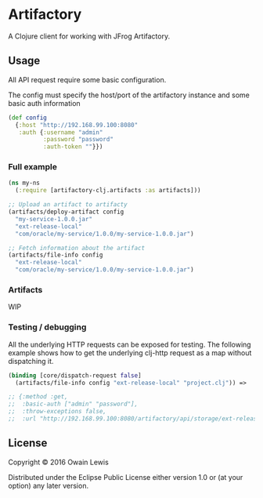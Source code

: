 # Artifactory

A Clojure client for working with JFrog Artifactory.

## Usage

All API request require some basic configuration. 

The config must specify the host/port of the artifactory instance and some basic auth information

```clojure
(def config
  {:host "http://192.168.99.100:8080"
   :auth {:username "admin"
          :password "password"
          :auth-token ""}})
```

### Full example

```clojure
(ns my-ns
  (:require [artifactory-clj.artifacts :as artifacts]))

;; Upload an artifact to artifacty
(artifacts/deploy-artifact config
  "my-service-1.0.0.jar"
  "ext-release-local"
  "com/oracle/my-service/1.0.0/my-service-1.0.0.jar")

;; Fetch information about the artifact
(artifacts/file-info config
  "ext-release-local"
  "com/oracle/my-service/1.0.0/my-service-1.0.0.jar")
```

### Artifacts

WIP

### Testing / debugging

All the underlying HTTP requests can be exposed for testing. The following example shows how to get the underlying clj-http request as a map
without dispatching it.

```clojure
(binding [core/dispatch-request false]
  (artifacts/file-info config "ext-release-local" "project.clj")) =>

;; {:method :get,
;;  :basic-auth ["admin" "password"],
;;  :throw-exceptions false,
;;  :url "http://192.168.99.100:8080/artifactory/api/storage/ext-release-local/project.clj"}

```

## License

Copyright © 2016 Owain Lewis

Distributed under the Eclipse Public License either version 1.0 or (at
your option) any later version.
